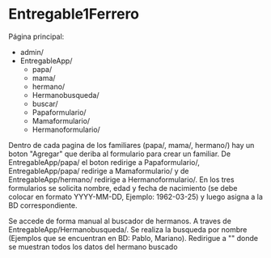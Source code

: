 # Entregable1Ferrero
Página principal: 
- admin/
- EntregableApp/
  - papa/
  - mama/
  - hermano/
  - Hermanobusqueda/
  - buscar/
  - Papaformulario/
  - Mamaformulario/
  - Hermanoformulario/

Dentro de cada pagina de los familiares (papa/, mama/, hermano/) hay un boton "Agregar" que deriba al formulario para crear un familiar.
De EntregableApp/papa/ el boton redirige a Papaformulario/, EntregableApp/papa/ redirige a Mamaformulario/ y de EntregableApp/hermano/ redirige a Hermanoformulario/.
En los tres formularios se solicita nombre, edad y fecha de nacimiento (se debe colocar en formato YYYY-MM-DD, Ejemplo: 1962-03-25)
y luego asigna a la BD correspondiente.

Se accede de forma manual al buscador de hermanos. A traves de EntregableApp/Hermanobusqueda/. Se realiza la busqueda por nombre (Ejemplos que se encuentran en BD: Pablo, Mariano).
Redirigue a "" donde se muestran todos los datos del hermano buscado
